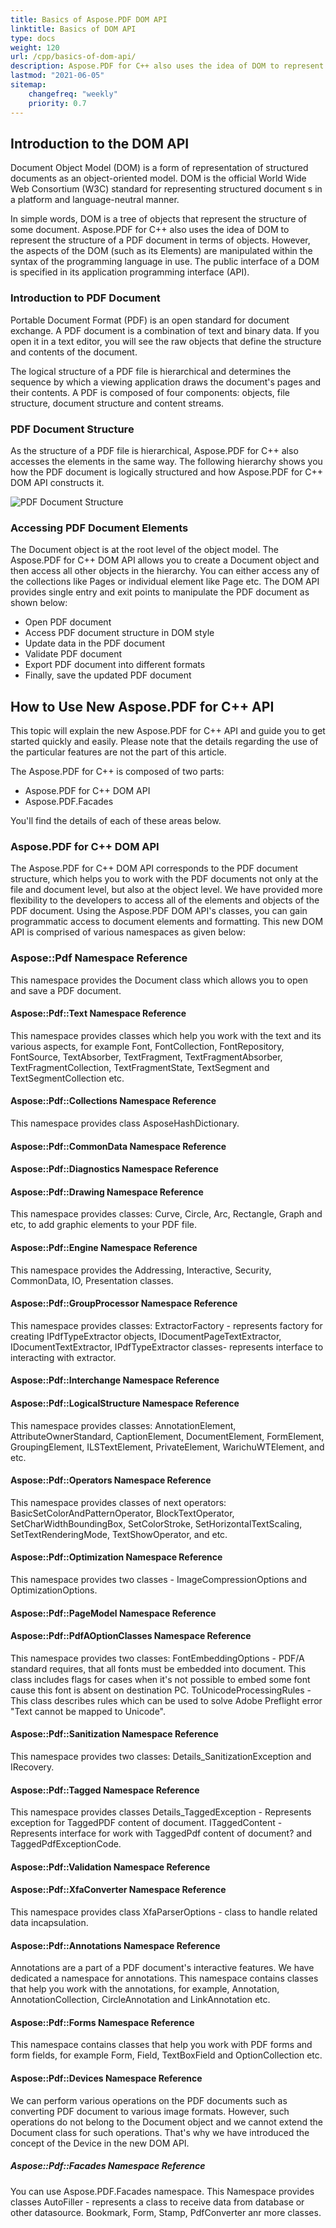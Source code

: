 ```yaml
---
title: Basics of Aspose.PDF DOM API
linktitle: Basics of DOM API
type: docs
weight: 120
url: /cpp/basics-of-dom-api/
description: Aspose.PDF for C++ also uses the idea of DOM to represent the structure of a PDF document in terms of objects. Here you can read the description of this structure.
lastmod: "2021-06-05"
sitemap:
    changefreq: "weekly"
    priority: 0.7
---
```


## Introduction to the DOM API

Document Object Model (DOM) is a form of representation of structured documents as an object-oriented model. DOM is the official World Wide Web Consortium (W3C) standard for representing structured document s in a platform and language-neutral manner.

In simple words, DOM is a tree of objects that represent the structure of some document. Aspose.PDF for C++ also uses the idea of DOM to represent the structure of a PDF document in terms of objects. However, the aspects of the DOM (such as its Elements) are manipulated within the syntax of the programming language in use. The public interface of a DOM is specified in its application programming interface (API).

### Introduction to PDF Document

Portable Document Format (PDF) is an open standard for document exchange. A PDF document is a combination of text and binary data. If you open it in a text editor, you will see the raw objects that define the structure and contents of the document.

The logical structure of a PDF file is hierarchical and determines the sequence by which a viewing application draws the document's pages and their contents. A PDF is composed of four components: objects, file structure, document structure and content streams.

### PDF Document Structure

As the structure of a PDF file is hierarchical, Aspose.PDF for C++ also accesses the elements in the same way. The following hierarchy shows you how the PDF document is logically structured and how Aspose.PDF for C++ DOM API constructs it.

![PDF Document Structure](../images/structure.png)

### Accessing PDF Document Elements

The Document object is at the root level of the object model. The Aspose.PDF for C++ DOM API allows you to create a Document object and then access all other objects in the hierarchy. You can either access any of the collections like Pages or individual element like Page etc. The DOM API provides single entry and exit points to manipulate the PDF document as shown below:

- Open PDF document
- Access PDF document structure in DOM style
- Update data in the PDF document
- Validate PDF document
- Export PDF document into different formats
- Finally, save the updated PDF document

## How to Use New Aspose.PDF for C++ API

This topic will explain the new Aspose.PDF for C++ API and guide you to get started quickly and easily. Please note that the details regarding the use of the particular features are not the part of this article.

The Aspose.PDF for C++ is composed of two parts:

- Aspose.PDF for C++ DOM API
- Aspose.PDF.Facades

You'll find the details of each of these areas below.

### Aspose.PDF for C++ DOM API

The Aspose.PDF for C++ DOM API corresponds to the PDF document structure, which helps you to work with the PDF documents not only at the file and document level, but also at the object level. We have provided more flexibility to the developers to access all of the elements and objects of the PDF document. Using the Aspose.PDF DOM API's classes, you can gain programmatic access to document elements and formatting. This new DOM API is comprised of various namespaces as given below:

### Aspose::Pdf Namespace Reference

This namespace provides the Document class which allows you to open and save a PDF document.

#### Aspose::Pdf::Text Namespace Reference

This namespace provides classes which help you work with the text and its various aspects, for example Font, FontCollection, FontRepository, FontSource, TextAbsorber, TextFragment, TextFragmentAbsorber, TextFragmentCollection, TextFragmentState, TextSegment and TextSegmentCollection etc.

#### Aspose::Pdf::Collections Namespace Reference

This namespace provides class AsposeHashDictionary.

#### Aspose::Pdf::CommonData Namespace Reference

#### Aspose::Pdf::Diagnostics Namespace Reference

#### Aspose::Pdf::Drawing Namespace Reference

This namespace provides classes: Curve, Circle, Arc, Rectangle, Graph and etc, to add graphic elements to your PDF file.

#### Aspose::Pdf::Engine Namespace Reference

This namespace provides the Addressing, Interactive, Security, CommonData,     IO, Presentation classes.

#### Aspose::Pdf::GroupProcessor Namespace Reference

This namespace provides classes: ExtractorFactory - represents factory for creating IPdfTypeExtractor objects, IDocumentPageTextExtractor, IDocumentTextExtractor, IPdfTypeExtractor classes- represents interface to interacting with extractor.

#### Aspose::Pdf::Interchange Namespace Reference

#### Aspose::Pdf::LogicalStructure Namespace Reference

This namespace provides classes: AnnotationElement, AttributeOwnerStandard, CaptionElement, DocumentElement, FormElement, GroupingElement, ILSTextElement, PrivateElement, WarichuWTElement, and etc.

#### Aspose::Pdf::Operators Namespace Reference

This namespace provides classes of next operators: BasicSetColorAndPatternOperator, BlockTextOperator, SetCharWidthBoundingBox, SetColorStroke, SetHorizontalTextScaling, SetTextRenderingMode, TextShowOperator, and etc.

#### Aspose::Pdf::Optimization Namespace Reference

This namespace provides two classes - ImageCompressionOptions and OptimizationOptions.

#### Aspose::Pdf::PageModel Namespace Reference

#### Aspose::Pdf::PdfAOptionClasses Namespace Reference

This namespace provides two classes: FontEmbeddingOptions - PDF/A standard requires, that all fonts must be embedded into document. This class includes flags for cases when it's not possible to embed some font cause this font is absent on destination PC. ToUnicodeProcessingRules - This class describes rules which can be used to solve Adobe Preflight error "Text cannot be mapped to Unicode".

#### Aspose::Pdf::Sanitization Namespace Reference

This namespace provides two classes: Details_SanitizationException and IRecovery.

#### Aspose::Pdf::Tagged Namespace Reference

This namespace provides classes Details_TaggedException - Represents exception for TaggedPDF content of document. ITaggedContent - Represents interface for work with TaggedPdf content of document? and TaggedPdfExceptionCode.

#### Aspose::Pdf::Validation Namespace Reference

#### Aspose::Pdf::XfaConverter Namespace Reference

This namespace provides class XfaParserOptions - class to handle related data incapsulation.

#### Aspose::Pdf::Annotations Namespace Reference

Annotations are a part of a PDF document's interactive features. We have dedicated a namespace for annotations. This namespace contains classes that help you work with the annotations, for example, Annotation, AnnotationCollection, CircleAnnotation and LinkAnnotation etc.

#### Aspose::Pdf::Forms Namespace Reference

This namespace contains classes that help you work with PDF forms and form fields, for example Form, Field, TextBoxField and OptionCollection etc.

#### Aspose::Pdf::Devices Namespace Reference

We can perform various operations on the PDF documents such as converting PDF document to various image formats. However, such operations do not belong to the Document object and we cannot extend the Document class for such operations. That's why we have introduced the concept of the Device in the new DOM API.

##### Aspose::Pdf::Facades Namespace Reference

You can use Aspose.PDF.Facades namespace. This Namespace provides classes AutoFiller - represents a class to receive data from database or other datasource. Bookmark, Form, Stamp, PdfConverter anr more classes.

